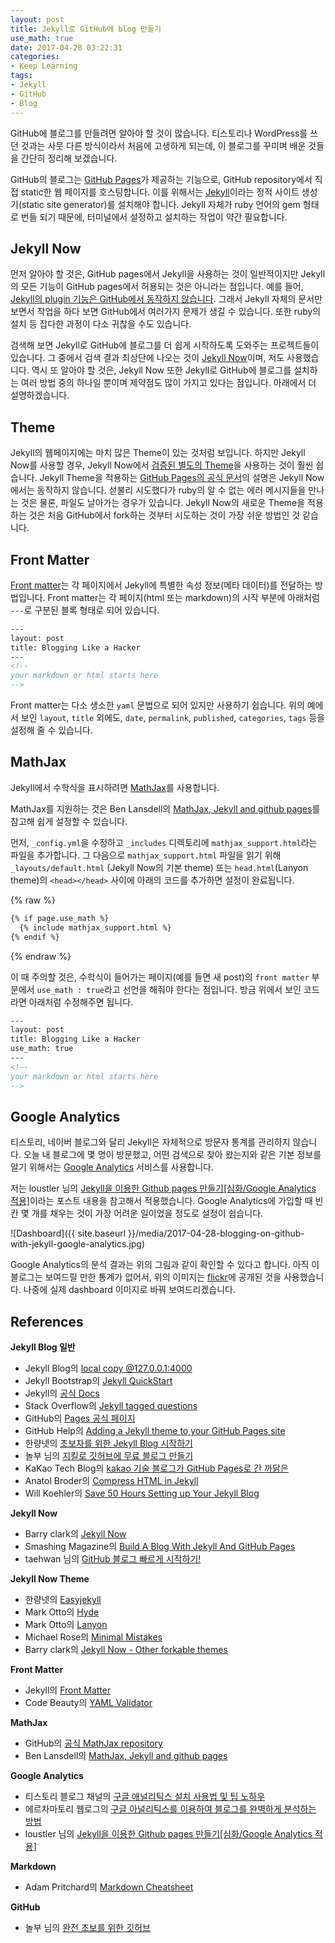 ```yaml
---
layout: post
title: Jekyll로 GitHub에 blog 만들기
use_math: true
date: 2017-04-28 03:22:31
categories: 
- Keep Learning
tags: 
- Jekyll
- GitHub
- Blog
---
```


GitHub에 블로그를 만들려면 알아야 할 것이 많습니다. 티스토리나 WordPress를 쓰던 것과는 사뭇 다른 방식이라서 처음에 고생하게 되는데, 이 블로그를 꾸미며 배운 것들을 간단히 정리해 보겠습니다.

GitHub의 블로그는 [GitHub Pages](https://pages.github.com/)가 제공하는 기능으로, GitHub repository에서 직접 static한 웹 페이지를 호스팅합니다. 이를 위해서는 [Jekyll](https://jekyllrb.com/)이라는 정적 사이트 생성기(static site generator)를 설치해야 합니다. Jekyll 자체가 ruby 언어의 gem 형태로 번들 되기 때문에, 터미널에서 설정하고 설치하는 작업이 약간 필요합니다. 

## Jekyll Now

먼저 알아야 할 것은, GitHub pages에서 Jekyll을 사용하는 것이 일반적이지만 Jekyll의 모든 기능이 GitHub pages에서 허용되는 것은 아니라는 점입니다. 예를 들어, [Jekyll의 plugin 기능은 GitHub에서 동작하지 않습니다](http://charliepark.org/jekyll-with-plugins/). 그래서 Jekyll 자체의 문서만 보면서 작업을 하다 보면 GitHub에서 여러가지 문제가 생길 수 있습니다. 또한 ruby의 설치 등 잡다한 과정이 다소 귀찮을 수도 있습니다.

검색해 보면 Jekyll로 GitHub에 블로그를 더 쉽게 시작하도록 도와주는 프로젝트들이 있습니다. 그 중에서 검색 결과 최상단에 나오는 것이 [Jekyll Now](https://github.com/barryclark/jekyll-now)이며, 저도 사용했습니다. 역시 또 알아야 할 것은, Jekyll Now 또한 Jekyll로 GitHub에 블로그를 설치하는 여러 방법 중의 하나일 뿐이며 제약점도 많이 가지고 있다는 점입니다. 아래에서 더 설명하겠습니다.

## Theme

Jekyll의 웹페이지에는 마치 많은 Theme이 있는 것처럼 보입니다. 하지만 Jekyll Now를 사용할 경우, Jekyll Now에서 [검증된 별도의 Theme](https://github.com/barryclark/jekyll-now#other-forkable-themes)을 사용하는 것이 훨씬 쉽습니다. Jekyll Theme을 적용하는 [GitHub Pages의 공식 문서](https://help.github.com/articles/creating-a-github-pages-site-with-the-jekyll-theme-chooser/)의 설명은 Jekyll Now에서는 동작하지 않습니다. 섣불리 시도했다가 ruby의 알 수 없는 에러 메시지들을 만나는 것은 물론, 파일도 날아가는 경우가 있습니다. Jekyll Now의 새로운 Theme을 적용하는 것은 처음 GitHub에서 fork하는 것부터 시도하는 것이 가장 쉬운 방법인 것 같습니다.

## Front Matter

[Front matter](https://jekyllrb.com/docs/frontmatter/)는 각 페이지에서 Jekyll에 특별한 속성 정보(메타 데이터)를 전달하는 방법입니다. Front matter는 각 페이지(html 또는 markdown)의 시작 부분에 아래처럼 `---`로 구분된 블록 형태로 되어 있습니다. 

```html
---
layout: post
title: Blogging Like a Hacker
---
<!--
your markdown or html starts here
-->
```

Front matter는 다소 생소한 `yaml` 문법으로 되어 있지만 사용하기 쉽습니다. 위의 예에서 보인 `layout`, `title` 외에도, `date`, `permalink`, `published`, `categories`, `tags` 등을 설정해 줄 수 있습니다.

## MathJax

Jekyll에서 수학식을 표시하려면 [MathJax](https://github.com/mathjax/MathJax)를 사용합니다. 

MathJax를 지원하는 것은 Ben Lansdell의 [MathJax, Jekyll and github pages](http://benlansdell.github.io/computing/mathjax/)를 참고해 쉽게 설정할 수 있습니다.

먼저, `_config.yml`을 수정하고 `_includes` 디렉토리에 `mathjax_support.html`라는 파일을 추가합니다. 그 다음으로 `mathjax_support.html` 파일을 읽기 위해 `_layouts/default.html` (Jekyll Now의 기본 theme) 또는 `head.html`(Lanyon theme)의 `<head></head>` 사이에 아래의 코드를 추가하면 설정이 완료됩니다.

{% raw %}
```html
{% if page.use_math %}
  {% include mathjax_support.html %}
{% endif %}
```
{% endraw %}

이 때 주의할 것은, 수학식이 들어가는 페이지(예를 들면 새 post)의 `front matter` 부분에서 `use_math : true`라고 선언을 해줘야 한다는 점입니다. 방금 위에서 보인 코드라면 아래처럼 수정해주면 됩니다.

```html
---
layout: post
title: Blogging Like a Hacker
use_math: true
---
<!--
your markdown or html starts here
-->
```

## Google Analytics

티스토리, 네이버 블로그와 달리 Jekyll은 자체적으로 방문자 통계를 관리하지 않습니다. 오늘 내 블로그에 몇 명이 방문했고, 어떤 검색으로 찾아 왔는지와 같은 기본 정보를 알기 위해서는 [Google Analytics](https://analytics.google.com/) 서비스를 사용합니다. 

저는 loustler 님의 [Jekyll을 이용한 Github pages 만들기[심화/Google Analytics 적용]](http://loustler.io/2016/09/26/github_pages_blog_google_analytics/)이라는 포스트 내용을 참고해서 적용했습니다. Google Analytics에 가입할 때 빈 칸 몇 개를 채우는 것이 가장 어려운 일이었을 정도로 설정이 쉽습니다.

![Dashboard]({{ site.baseurl }}/media/2017-04-28-blogging-on-github-with-jekyll-google-analytics.jpg)

Google Analytics의 분석 결과는 위의 그림과 같이 확인할 수 있다고 합니다. 아직 이 블로그는 보여드릴 만한 통계가 없어서, 위의 이미지는 [flickr](https://www.flickr.com)에 공개된 것을 사용했습니다. 나중에 실제 dashboard 이미지로 바꿔 보여드리겠습니다.

## References

**Jekyll Blog 일반**
- Jekyll Blog의 [local copy @127.0.0.1:4000](http://127.0.0.1:4000/)
- Jekyll Bootstrap의 [Jekyll QuickStart](http://jekyllbootstrap.com/usage/jekyll-quick-start.html)
- Jekyll의 [공식 Docs](https://jekyllrb.com/docs/home/)
- Stack Overflow의 [Jekyll tagged questions](https://stackoverflow.com/questions/tagged/jekyll)
- GitHub의 [Pages 공식 페이지](https://pages.github.com/)
- GitHub Help의 [Adding a Jekyll theme to your GitHub Pages site](https://help.github.com/articles/adding-a-jekyll-theme-to-your-github-pages-site/)
- 한량넷의 [초보자를 위한 Jekyll Blog 시작하기](http://www.halryang.net/Jekyll-Blogging-For-Beginners/)
- 놀부 님의 [지킬로 깃허브에 무료 블로그 만들기](https://nolboo.kim/blog/2013/10/15/free-blog-with-github-jekyll/)
- KaKao Tech Blog의 [kakao 기술 블로그가 GitHub Pages로 간 까닭은](http://tech.kakao.com/2016/07/07/tech-blog-story/)
- Anatol Broder의 [Compress HTML in Jekyll](https://github.com/penibelst/jekyll-compress-html)
- Will Koehler의 [Save 50 Hours Setting up Your Jekyll Blog](http://willkoehler.net/2014/08/26/save-50-hours-setting-up-your-jekyll-blog.html)

**Jekyll Now**
- Barry clark의 [Jekyll Now](https://github.com/barryclark/jekyll-now)
- Smashing Magazine의 [Build A Blog With Jekyll And GitHub Pages](https://www.smashingmagazine.com/2014/08/build-blog-jekyll-github-pages/)
- taehwan 님의 [GitHub 블로그 빠르게 시작하기!](http://thdev.net/653)

**Jekyll Now Theme**
- 한량넷의 [Easyjekyll](https://github.com/easyjekyll/easyjekyll.github.io/)
- Mark Otto의 [Hyde](https://github.com/poole/hyde)
- Mark Otto의 [Lanyon](https://github.com/poole/lanyon)
- Michael Rose의 [Minimal Mistakes](https://github.com/mmistakes/minimal-mistakes)
- Barry clark의 [Jekyll Now - Other forkable themes](https://github.com/barryclark/jekyll-now#other-forkable-themes)

**Front Matter**
- Jekyll의 [Front Matter](https://jekyllrb.com/docs/frontmatter/)
- Code Beauty의 [YAML Validator](http://codebeautify.org/yaml-validator)

**MathJax**
- GitHub의 [공식 MathJax repository](https://github.com/mathjax/MathJax)
- Ben Lansdell의 [MathJax, Jekyll and github pages](http://benlansdell.github.io/computing/mathjax/)

**Google Analytics**
- 티스토리 블로그 채널의 [구글 애널리틱스 설치 사용법 및 팁 노하우](http://blogchannel.tistory.com/149)
- 에르차마토리 웹로그의 [구글 아널리틱스를 이용하여 블로그를 완벽하게 분석하는 방법](http://www.erzsamatory.net/42)
- loustler 님의 [Jekyll을 이용한 Github pages 만들기[심화/Google Analytics 적용]](http://loustler.io/2016/09/26/github_pages_blog_google_analytics/)

**Markdown**
- Adam Pritchard의 [Markdown Cheatsheet](https://github.com/adam-p/markdown-here/wiki/Markdown-Cheatsheet)

**GitHub**
- 놀부 님의 [완전 초보를 위한 깃허브](https://nolboo.kim/blog/2013/10/06/github-for-beginner/)
